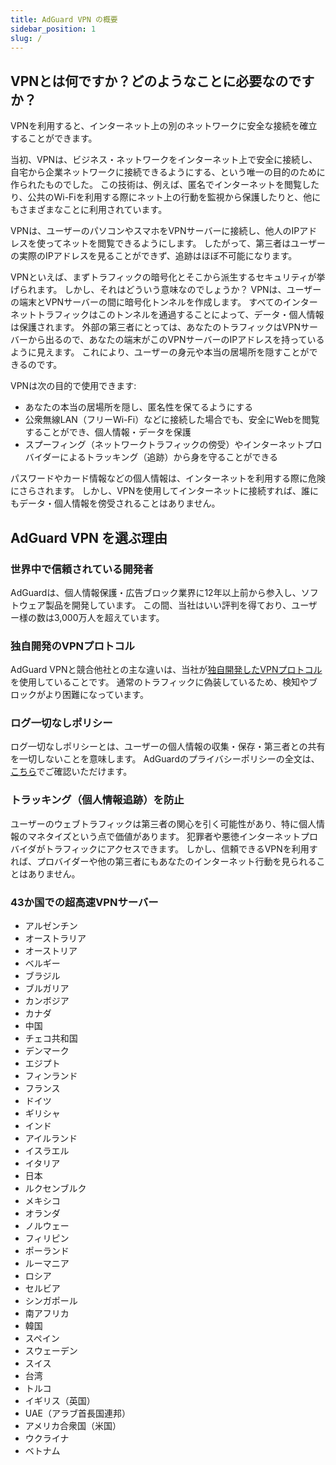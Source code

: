 ```yaml
---
title: AdGuard VPN の概要
sidebar_position: 1
slug: /
---
```


## VPNとは何ですか？どのようなことに必要なのですか？

VPNを利用すると、インターネット上の別のネットワークに安全な接続を確立することができます。

当初、VPNは、ビジネス・ネットワークをインターネット上で安全に接続し、自宅から企業ネットワークに接続できるようにする、という唯一の目的のために作られたものでした。 この技術は、例えば、匿名でインターネットを閲覧したり、公共のWi-Fiを利用する際にネット上の行動を監視から保護したりと、他にもさまざまなことに利用されています。

VPNは、ユーザーのパソコンやスマホをVPNサーバーに接続し、他人のIPアドレスを使ってネットを閲覧できるようにします。 したがって、第三者はユーザーの実際のIPアドレスを見ることができず、追跡はほぼ不可能になります。

VPNといえば、まずトラフィックの暗号化とそこから派生するセキュリティが挙げられます。 しかし、それはどういう意味なのでしょうか？ VPNは、ユーザーの端末とVPNサーバーの間に暗号化トンネルを作成します。 すべてのインターネットトラフィックはこのトンネルを通過することによって、データ・個人情報は保護されます。 外部の第三者にとっては、あなたのトラフィックはVPNサーバーから出るので、あなたの端末がこのVPNサーバーのIPアドレスを持っているように見えます。 これにより、ユーザーの身元や本当の居場所を隠すことができるのです。

VPNは次の目的で使用できます:

* あなたの本当の居場所を隠し、匿名性を保てるようにする
* 公衆無線LAN（フリーWi-Fi）などに接続した場合でも、安全にWebを閲覧することができ、個人情報・データを保護
* スプーフィング（ネットワークトラフィックの傍受）やインターネットプロバイダーによるトラッキング（追跡）から身を守ることができる

パスワードやカード情報などの個人情報は、インターネットを利用する際に危険にさらされます。 しかし、VPNを使用してインターネットに接続すれば、誰にもデータ・個人情報を傍受されることはありません。

## AdGuard VPN を選ぶ理由

### 世界中で信頼されている開発者
AdGuardは、個人情報保護・広告ブロック業界に12年以上前から参入し、ソフトウェア製品を開発しています。 この間、当社はいい評判を得ており、ユーザー様の数は3,000万人を超えています。

### 独自開発のVPNプロトコル
AdGuard VPNと競合他社との主な違いは、当社が[独自開発したVPNプロトコル](/general/adguard-vpn-protocol.mdx)を使用していることです。 通常のトラフィックに偽装しているため、検知やブロックがより困難になっています。

### ログ一切なしポリシー
ログ一切なしポリシーとは、ユーザーの個人情報の収集・保存・第三者との共有を一切しないことを意味します。 AdGuardのプライバシーポリシーの全文は、 [こちら](https://adguard-vpn.com/ja/privacy.html)でご確認いただけます。

### トラッキング（個人情報追跡）を防止
ユーザーのウェブトラフィックは第三者の関心を引く可能性があり、特に個人情報のマネタイズという点で価値があります。 犯罪者や悪徳インターネットプロバイダがトラフィックにアクセスできます。 しかし、信頼できるVPNを利用すれば、プロバイダーや他の第三者にもあなたのインターネット行動を見られることはありません。

### 43か国での超高速VPNサーバー

* アルゼンチン
* オーストラリア
* オーストリア
* ベルギー
* ブラジル
* ブルガリア
* カンボジア
* カナダ
* 中国
* チェコ共和国
* デンマーク
* エジプト
* フィンランド
* フランス
* ドイツ
* ギリシャ
* インド
* アイルランド
* イスラエル
* イタリア
* 日本
* ルクセンブルク
* メキシコ
* オランダ
* ノルウェー
* フィリピン
* ポーランド
* ルーマニア
* ロシア
* セルビア
* シンガポール
* 南アフリカ
* 韓国
* スペイン
* スウェーデン
* スイス
* 台湾
* トルコ
* イギリス（英国）
* UAE（アラブ首長国連邦）
* アメリカ合衆国（米国）
* ウクライナ
* ベトナム